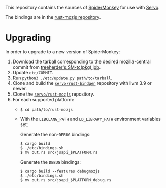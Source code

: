 This repository contains the sources of [SpiderMonkey][sm] for use with
[Servo][s].

[sm]: https://developer.mozilla.org/en-US/docs/Mozilla/Projects/SpiderMonkey
[s]: https://servo.org/

The bindings are in the [rust-mozjs repository][r-m].

[r-m]: https://github.com/servo/rust-mozjs/

Upgrading
=========

In order to upgrade to a new version of SpiderMonkey:

1. Download the tarball corresponding to the desired mozilla-central commit
   from [treeherder's SM-tc(pkg) job][tc].
2. Update `etc/COMMIT`.
3. Run `python3 ./etc/update.py path/to/tarball`.
4. Clone and build the [`servo/rust-bindgen`][bindgen] repository with llvm 3.9
   or newer.
4. Clone the [`servo/rust-mozjs`][r-m] repository.
5. For each supported platform:
    * `$ cd path/to/rust-mozjs`
    * With the `LIBCLANG_PATH` and `LD_LIBRARY_PATH` environment variables
      set:

      Generate the non-`DEBUG` bindings:

      ```
      $ cargo build
      $ ./etc/bindings.sh
      $ mv out.rs src/jsapi_$PLATFORM.rs
      ```

      Generate the `DEBUG` bindings:

      ```
      $ cargo build --features debugmozjs
      $ ./etc/bindings.sh
      $ mv out.rs src/jsapi_$PLATFORM_debug.rs
      ```

[bindgen]: https://github.com/servo/rust-bindgen
[tc]: https://treeherder.mozilla.org/#/jobs?repo=mozilla-central&filter-searchStr=Linux%20x64%20opt%20Spider%20Monkey,%20submitted%20by%20taskcluster%20%5BTC%5D%20Spidermonkey%20Package%20SM-tc(pkg)
